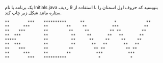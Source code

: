 یک برنامه با نام Initials.java بنویسید که حروف اول اسمتان را با استفاده از 9 ردیف ستاره مانند شکل زیر چاپ کند.
```
**        ***    **********      **             *             **
**      ***      **        **     **           ***           **
**    ***        **         **     **         ** **         **
**  ***          **          **     **       **   **       **
*****            **          **      **     **     **     **
**  ***          **          **       **   **       **   **
**    ***        **         **         ** **         ** **
**      ***      **        **           ***           ***
**        ***    **********              *             *
```
